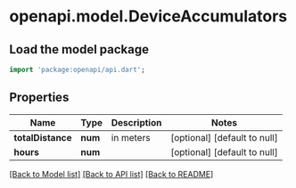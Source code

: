 # openapi.model.DeviceAccumulators

## Load the model package
```dart
import 'package:openapi/api.dart';
```

## Properties
Name | Type | Description | Notes
------------ | ------------- | ------------- | -------------
**totalDistance** | **num** | in meters | [optional] [default to null]
**hours** | **num** |  | [optional] [default to null]

[[Back to Model list]](../README.md#documentation-for-models) [[Back to API list]](../README.md#documentation-for-api-endpoints) [[Back to README]](../README.md)


